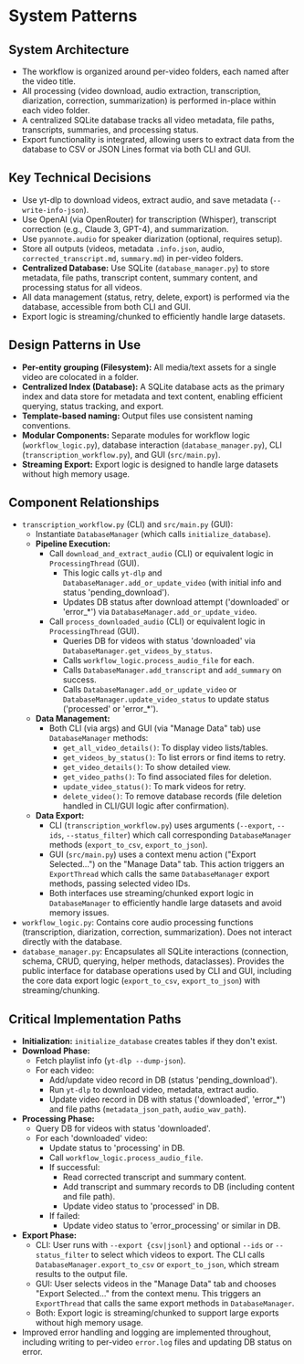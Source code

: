 # System Patterns

## System Architecture

- The workflow is organized around per-video folders, each named after the video title.
- All processing (video download, audio extraction, transcription, diarization, correction, summarization) is performed in-place within each video folder.
- A centralized SQLite database tracks all video metadata, file paths, transcripts, summaries, and processing status.
- Export functionality is integrated, allowing users to extract data from the database to CSV or JSON Lines format via both CLI and GUI.

## Key Technical Decisions

- Use yt-dlp to download videos, extract audio, and save metadata (`--write-info-json`).
- Use OpenAI (via OpenRouter) for transcription (Whisper), transcript correction (e.g., Claude 3, GPT-4), and summarization.
- Use `pyannote.audio` for speaker diarization (optional, requires setup).
- Store all outputs (videos, metadata `.info.json`, audio, `corrected_transcript.md`, `summary.md`) in per-video folders.
- **Centralized Database:** Use SQLite (`database_manager.py`) to store metadata, file paths, transcript content, summary content, and processing status for all videos.
- All data management (status, retry, delete, export) is performed via the database, accessible from both CLI and GUI.
- Export logic is streaming/chunked to efficiently handle large datasets.

## Design Patterns in Use

- **Per-entity grouping (Filesystem):** All media/text assets for a single video are colocated in a folder.
- **Centralized Index (Database):** A SQLite database acts as the primary index and data store for metadata and text content, enabling efficient querying, status tracking, and export.
- **Template-based naming:** Output files use consistent naming conventions.
- **Modular Components:** Separate modules for workflow logic (`workflow_logic.py`), database interaction (`database_manager.py`), CLI (`transcription_workflow.py`), and GUI (`src/main.py`).
- **Streaming Export:** Export logic is designed to handle large datasets without high memory usage.

## Component Relationships

- `transcription_workflow.py` (CLI) and `src/main.py` (GUI):
    - Instantiate `DatabaseManager` (which calls `initialize_database`).
    - **Pipeline Execution:**
        - Call `download_and_extract_audio` (CLI) or equivalent logic in `ProcessingThread` (GUI).
            - This logic calls `yt-dlp` and `DatabaseManager.add_or_update_video` (with initial info and status 'pending_download').
            - Updates DB status after download attempt ('downloaded' or 'error_*') via `DatabaseManager.add_or_update_video`.
        - Call `process_downloaded_audio` (CLI) or equivalent logic in `ProcessingThread` (GUI).
            - Queries DB for videos with status 'downloaded' via `DatabaseManager.get_videos_by_status`.
            - Calls `workflow_logic.process_audio_file` for each.
            - Calls `DatabaseManager.add_transcript` and `add_summary` on success.
            - Calls `DatabaseManager.add_or_update_video` or `DatabaseManager.update_video_status` to update status ('processed' or 'error_*').
    - **Data Management:**
        - Both CLI (via args) and GUI (via "Manage Data" tab) use `DatabaseManager` methods:
            - `get_all_video_details()`: To display video lists/tables.
            - `get_videos_by_status()`: To list errors or find items to retry.
            - `get_video_details()`: To show detailed view.
            - `get_video_paths()`: To find associated files for deletion.
            - `update_video_status()`: To mark videos for retry.
            - `delete_video()`: To remove database records (file deletion handled in CLI/GUI logic after confirmation).
    - **Data Export:**
        - CLI (`transcription_workflow.py`) uses arguments (`--export`, `--ids`, `--status_filter`) which call corresponding `DatabaseManager` methods (`export_to_csv`, `export_to_json`).
        - GUI (`src/main.py`) uses a context menu action ("Export Selected...") on the "Manage Data" tab. This action triggers an `ExportThread` which calls the same `DatabaseManager` export methods, passing selected video IDs.
        - Both interfaces use streaming/chunked export logic in `DatabaseManager` to efficiently handle large datasets and avoid memory issues.
- `workflow_logic.py`: Contains core audio processing functions (transcription, diarization, correction, summarization). Does not interact directly with the database.
- `database_manager.py`: Encapsulates all SQLite interactions (connection, schema, CRUD, querying, helper methods, dataclasses). Provides the public interface for database operations used by CLI and GUI, including the core data export logic (`export_to_csv`, `export_to_json`) with streaming/chunking.

## Critical Implementation Paths

- **Initialization:** `initialize_database` creates tables if they don't exist.
- **Download Phase:**
    - Fetch playlist info (`yt-dlp --dump-json`).
    - For each video:
        - Add/update video record in DB (status 'pending_download').
        - Run `yt-dlp` to download video, metadata, extract audio.
        - Update video record in DB with status ('downloaded', 'error_*') and file paths (`metadata_json_path`, `audio_wav_path`).
- **Processing Phase:**
    - Query DB for videos with status 'downloaded'.
    - For each 'downloaded' video:
        - Update status to 'processing' in DB.
        - Call `workflow_logic.process_audio_file`.
        - If successful:
            - Read corrected transcript and summary content.
            - Add transcript and summary records to DB (including content and file path).
            - Update video status to 'processed' in DB.
        - If failed:
            - Update video status to 'error_processing' or similar in DB.
- **Export Phase:**
    - CLI: User runs with `--export {csv|jsonl}` and optional `--ids` or `--status_filter` to select which videos to export. The CLI calls `DatabaseManager.export_to_csv` or `export_to_json`, which stream results to the output file.
    - GUI: User selects videos in the "Manage Data" tab and chooses "Export Selected..." from the context menu. This triggers an `ExportThread` that calls the same export methods in `DatabaseManager`.
    - Both: Export logic is streaming/chunked to support large exports without high memory usage.
- Improved error handling and logging are implemented throughout, including writing to per-video `error.log` files and updating DB status on error.
